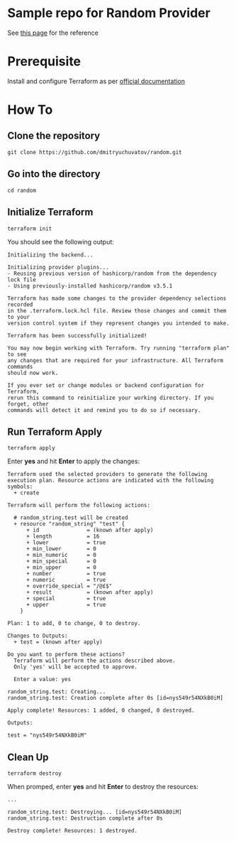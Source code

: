 # Sample repo for Random Provider

See [this page](https://registry.terraform.io/providers/hashicorp/random/latest/docs) for the reference


# Prerequisite

Install and configure Terraform as per [official documentation](https://developer.hashicorp.com/terraform/tutorials/aws-get-started/install-cli)

# How To

## Clone the repository

```
git clone https://github.com/dmitryuchuvatov/random.git
```

## Go into the directory

```
cd random
```

## Initialize Terraform

```
terraform init
```

You should see the following output:

```
Initializing the backend...

Initializing provider plugins...
- Reusing previous version of hashicorp/random from the dependency lock file
- Using previously-installed hashicorp/random v3.5.1

Terraform has made some changes to the provider dependency selections recorded
in the .terraform.lock.hcl file. Review those changes and commit them to your
version control system if they represent changes you intended to make.

Terraform has been successfully initialized!

You may now begin working with Terraform. Try running "terraform plan" to see
any changes that are required for your infrastructure. All Terraform commands
should now work.

If you ever set or change modules or backend configuration for Terraform,
rerun this command to reinitialize your working directory. If you forget, other
commands will detect it and remind you to do so if necessary.
```

## Run Terraform Apply

```
terraform apply
```
Enter **yes** and hit **Enter** to apply the changes:

```
Terraform used the selected providers to generate the following execution plan. Resource actions are indicated with the following
symbols:
  + create

Terraform will perform the following actions:

  # random_string.test will be created
  + resource "random_string" "test" {
      + id               = (known after apply)
      + length           = 16
      + lower            = true
      + min_lower        = 0
      + min_numeric      = 0
      + min_special      = 0
      + min_upper        = 0
      + number           = true
      + numeric          = true
      + override_special = "/@£$"
      + result           = (known after apply)
      + special          = true
      + upper            = true
    }

Plan: 1 to add, 0 to change, 0 to destroy.

Changes to Outputs:
  + test = (known after apply)

Do you want to perform these actions?
  Terraform will perform the actions described above.
  Only 'yes' will be accepted to approve.

  Enter a value: yes

random_string.test: Creating...
random_string.test: Creation complete after 0s [id=nys549r54NXkB0iM]

Apply complete! Resources: 1 added, 0 changed, 0 destroyed.

Outputs:

test = "nys549r54NXkB0iM"
```
## Clean Up

```
terraform destroy
```
When promped, enter **yes** and hit **Enter** to destroy the resources:

```
...

random_string.test: Destroying... [id=nys549r54NXkB0iM]
random_string.test: Destruction complete after 0s

Destroy complete! Resources: 1 destroyed.
```


